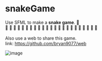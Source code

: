 # snakeGame
Use SFML to make a **snake game**. 🐍<br>
🚧 🚧 🚧 🚧 🚧 🚧 🚧 🚧 🚧 🚧 🚧 🚧 🚧 🚧 🚧 🚧 🚧 🚧 🚧 🚧 🚧 🚧 🚧<br>
<br>
Also use a web to share this game.<br>
link: https://github.com/bryan9077/web<br>
<!--https://github.com/lusterofgem/snakeGame/tree/master/other/diagram/snakeGameClassDiagram.png-->
![image](../other/diagram/snakeGameClassDiagram.png)
